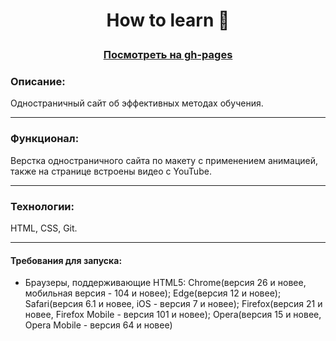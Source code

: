 # __<p align="center">How to learn :memo:</p>__
### <div align="center" ><a href="https://nameless501.github.io/how-to-learn/">Посмотреть на gh-pages</a></div>

### Описание: 

Одностраничный сайт об эффективных методах обучения.

___


### Функционал: 

Верстка одностраничного сайта по макету с применением анимацией, также на странице встроены видео с YouTube.

___

### Технологии: 

HTML, CSS, Git.

___

#### Требования для запуска:

- Браузеры, поддерживающие HTML5: Chrome(версия 26 и новее, мобильная версия - 104 и новее); Edge(версия 12 и новее); Safari(версия 6.1 и новее, iOS - версия 7 и новее); Firefox(версия 21 и новее, Firefox Mobile - версия 101 и новее); Opera(версия 15 и новее, Opera Mobile - версия 64 и новее)
